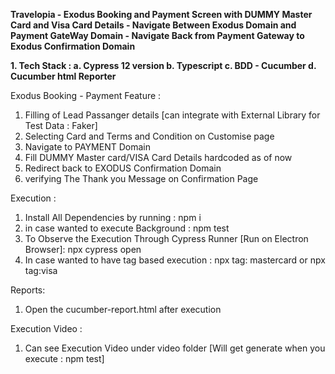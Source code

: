 
**Travelopia - Exodus Booking and Payment Screen with DUMMY Master Card and Visa Card Details
             - Navigate Between Exodus Domain and Payment GateWay Domain
             - Navigate Back from Payment Gateway to Exodus Confirmation Domain**

**1. Tech Stack :
    a. Cypress 12 version
    b. Typescript
    c. BDD - Cucumber
    d. Cucumber html Reporter**


Exodus Booking - Payment Feature :
1. Filling of Lead Passanger details [can integrate with External Library for Test Data : Faker]
2. Selecting Card and Terms and Condition on  Customise page
3. Navigate to PAYMENT Domain
4. Fill DUMMY Master card/VISA Card Details hardcoded as of now
5. Redirect back to EXODUS Confirmation Domain
6. verifying The Thank you Message on Confirmation Page


Execution :
1. Install All Dependencies by running :  npm i
2. in case wanted to execute Background : npm test
3. To Observe the Execution Through Cypress Runner [Run on Electron Browser]: npx cypress open
4. In case wanted to have tag based execution  : npx tag: mastercard or npx tag:visa


Reports:
1. Open the cucumber-report.html after execution

Execution Video :
1. Can see Execution Video under video folder [Will get generate when you execute : npm test]
